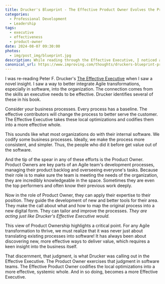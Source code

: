 ```yaml
---
title: Drucker's Blueprint - The Effective Product Owner Evolves the Process
categories:
  - Professional Development
  - Leadership
tags:
  - executive
  - effectiveness
  - product-owner
date: 2024-08-07 09:30:00
photos: 
  - img/post_img/blueprint.jpg
description: While reading through the Effective Executive, I noticed a link between Drucker's recommendations and real organizational opportunity. It starts with evolving your business processes!
canonical_url: https://www.improving.com/thoughts/druckers-blueprint-product-owner-to-effective-executive-pt-1/
---
```


I was re-reading Peter F. Drucker's [The Effective Executive](https://www.amazon.com/Effective-Executive-Definitive-Harperbusiness-Essentials/dp/0060833459) when I saw a novel insight. I saw a way to better integrate Agile transformations, especially in software, into the organization. The connection comes from the skills an executive needs to be effective. Drucker identifies several of these in his book.

Consider your business processes. Every process has a baseline. The effective contributors will change the process to better serve the customer. The Effective Executive takes these local optimizations and codifies them into a more effective whole. 

This sounds like what most organizations do with their internal software. We codify some business processes. Ideally, we make the process more consistent, and simpler. Thus, the people who did it before get value out of the software.

And the tip of the spear in any of these efforts is the Product Owner. Product Owners are key parts of an Agile team's development processes, managing their product backlog and overseeing everyone's tasks. Because their role is to make sure the team is meeting the needs of the organization, they are incredibly knowledgeable in the space. Sometimes they are even the top performers and often know their previous work deeply.

Now in the role of Product Owner, they can apply their expertise to their position. They guide the development of new and better tools for their area. They make the call about what and how to map the original process into a new digital form. They can tailor and improve the processes. _They are acting just like Drucker's Effective Executive would._ 

This view of Product Ownership highlights a critical point. For any Agile transformation to thrive, we must realize that it was never just about translating existing processes into software! It has always been about discovering new, more effective ways to deliver value, which requires a keen insight into the business itself.

That discernment, that judgment, is what Drucker was calling out in the Effective Executive. The Product Owner exercises that judgment in software teams. The Effective Product Owner codifies the local optimizations into a more effective, systemic whole. And in so doing, becomes a more Effective Executive.